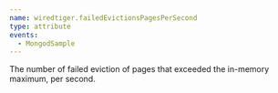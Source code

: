 ```yaml
---
name: wiredtiger.failedEvictionsPagesPerSecond
type: attribute
events:
  - MongodSample
---
```


The number of failed eviction of pages that exceeded the in-memory maximum, per second.